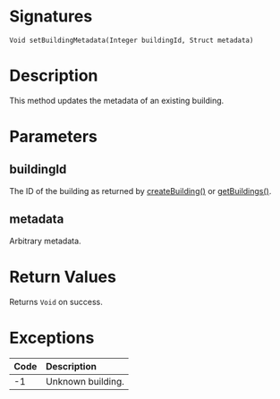 <!---
{
    "category": "Rooms and Categories",
    "name": "setBuildingMetadata",
    "shortDescription": "Sets the metadata of an existing building"
}
--->

# Signatures

```
Void setBuildingMetadata(Integer buildingId, Struct metadata)
```

# Description

This method updates the metadata of an existing building.

# Parameters

## buildingId

The ID of the building as returned by [createBuilding()](#createBuilding) or [getBuildings()](#getBuildings).

## metadata

Arbitrary metadata.

# Return Values

Returns `Void` on success.

# Exceptions

| Code | Description       |
|:-----|:------------------|
| -1   | Unknown building. |